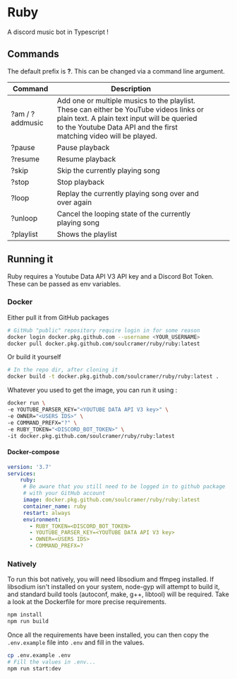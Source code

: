 # Ruby
A discord music bot in Typescript !

## Commands
The default prefix is **?**. This can be changed via a command line argument.

| Command         | Description                                                                                                                                                                                   |   |   |   |
|-----------------|-----------------------------------------------------------------------------------------------------------------------------------------------------------------------------------------------|---|---|---|
| ?am / ?addmusic | Add one or multiple musics to the playlist. These can either be YouTube videos links or plain text. A plain text input will be queried to the Youtube Data API and the first matching video will be played.  |   |   |   |
| ?pause          | Pause playback                                                                                                                                                                                |   |   |   |
| ?resume         | Resume playback                                                                                                                                                                               |   |   |   |
| ?skip           | Skip the currently playing song                                                                                                                                                               |   |   |   |
| ?stop           | Stop playback                                                                                                                                                                                 |   |   |   |
| ?loop           | Replay the currently playing song over and over again                                                                                                                                         |   |   |   |
| ?unloop         | Cancel the looping state of the currently playing song                                                                                                                                        |   |   |   |
| ?playlist       | Shows the playlist                                                                                                                                                                            |   |   |   |

## Running it 

Ruby requires a Youtube Data API V3 API key and a Discord Bot Token. These can be passed as env variables. 

### Docker

Either pull it from GitHub packages
```sh
# GitHub "public" repository require login in for some reason
docker login docker.pkg.github.com --username <YOUR_USERNAME>
docker pull docker.pkg.github.com/soulcramer/ruby/ruby:latest
```
Or build it yourself
```sh
# In the repo dir, after cloning it
docker build -t docker.pkg.github.com/soulcramer/ruby/ruby:latest . 
```

Whatever you used to get the image, you can run it using :
```sh
docker run \
-e YOUTUBE_PARSER_KEY="<YOUTUBE DATA API V3 key>" \
-e OWNER="<USERS IDS>" \
-e COMMAND_PREFX="?" \
-e RUBY_TOKEN="<DISCORD_BOT_TOKEN>" \
-it docker.pkg.github.com/soulcramer/ruby/ruby:latest
```

#### Docker-compose

```yml
version: '3.7'
services:
    ruby:
     # Be aware that you still need to be logged in to github package 
     # with your GitHub account
     image: docker.pkg.github.com/soulcramer/ruby/ruby:latest
     container_name: ruby
     restart: always
     environment:
       - RUBY_TOKEN=<DISCORD_BOT_TOKEN>
       - YOUTUBE_PARSER_KEY=<YOUTUBE DATA API V3 key>
       - OWNER=<USERS IDS>
       - COMMAND_PREFX=?
```

### Natively
To run this bot natively, you will need libsodium and ffmpeg installed. 
If libsodium isn't installed on your system, node-gyp will attempt to build it, and standard build tools
(autoconf, make, g++, libtool) will be required. Take a look at the Dockerfile for more precise requirements. 

```sh
npm install
npm run build
```

Once all the requirements have been installed, you can then copy the `.env.example` file 
into `.env` and fill in the values.

```sh
cp .env.example .env
# Fill the values in .env...
npm run start:dev
```